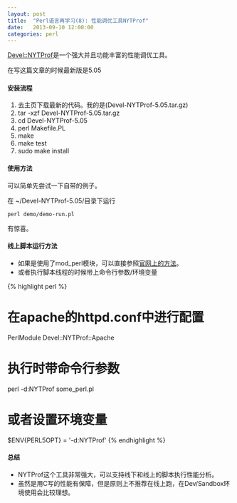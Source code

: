 ```yaml
---
layout: post
title:  "Perl语言再学习(8): 性能调优工具NYTProf"
date:   2013-09-10 12:00:00
categories: perl
---
```


[Devel::NYTProf](#http://search.cpan.org/~timb/Devel-NYTProf-5.05/lib/Devel/NYTProf.pm)是一个强大并且功能丰富的性能调优工具。

在写这篇文章的时候最新版是5.05

#### 安装流程

1. 去主页下载最新的代码。我的是(Devel-NYTProf-5.05.tar.gz)
2. tar -xzf Devel-NYTProf-5.05.tar.gz
3. cd Devel-NYTProf-5.05
4. perl Makefile.PL
5. make
6. make test
7. sudo make install


#### 使用方法

可以简单先尝试一下自带的例子。

在 ~/Devel-NYTProf-5.05/目录下运行

	perl demo/demo-run.pl

有惊喜。

#### 线上脚本运行方法

* 如果是使用了mod_perl模块，可以直接参照[官网上的方法](#http://search.cpan.org/~timb/Devel-NYTProf-5.05/lib/Devel/NYTProf/Apache.pm)。
* 或者执行脚本线程的时候带上命令行参数/环境变量

{% highlight perl %}
# 在apache的httpd.conf中进行配置
PerlModule Devel::NYTProf::Apache

# 执行时带命令行参数
perl -d:NYTProf some_perl.pl
# 或者设置环境变量
$ENV{PERL5OPT} = '-d:NYTProf'
{% endhighlight %}

#### 总结

* NYTProf这个工具非常强大，可以支持线下和线上的脚本执行性能分析。
* 虽然是用C写的性能有保障，但是原则上不推荐在线上跑，在Dev/Sandbox环境使用会比较理想。


